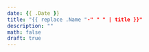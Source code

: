 ```yaml
---
date: {{ .Date }}
title: "{{ replace .Name "-" " " | title }}"
description: ""
math: false
draft: true
---
```


